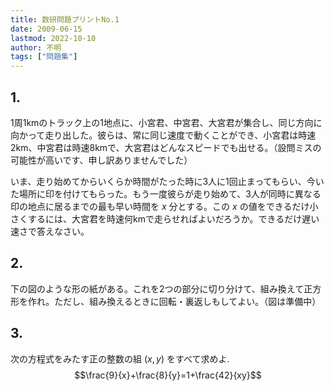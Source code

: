 ```yaml
---
title: 数研問題プリントNo.1
date: 2009-06-15
lastmod: 2022-10-10
author: 不明
tags: ["問題集"]
---
```


## 1.

1周1kmのトラック上の1地点に、小宮君、中宮君、大宮君が集合し、同じ方向に向かって走り出した。彼らは、常に同じ速度で動くことができ、小宮君は時速2km、中宮君は時速8kmで、大宮君はどんなスピードでも出せる。（設問ミスの可能性が高いです、申し訳ありませんでした）

いま、走り始めてからいくらか時間がたった時に3人に1回止まってもらい、今いた場所に印を付けてもらった。もう一度彼らが走り始めて、3人が同時に異なる印の地点に居るまでの最も早い時間を $x$ 分とする。この $x$ の値をできるだけ小さくするには、大宮君を時速何kmで走らせればよいだろうか。できるだけ遅い速さで答えなさい。

## 2.

下の図のような形の紙がある。これを2つの部分に切り分けて、組み換えて正方形を作れ。ただし、組み換えるときに回転・裏返しもしてよい。（図は準備中）

## 3.

次の方程式をみたす正の整数の組 $(x,y)$ をすべて求めよ. $$\frac{9}{x}+\frac{8}{y}=1+\frac{42}{xy}$$